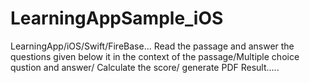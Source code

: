 # LearningAppSample_iOS

LearningApp/iOS/Swift/FireBase...
Read the passage and answer the questions given below it in the context of the passage/Multiple choice qustion and answer/
Calculate the score/ generate PDF Result..... 





